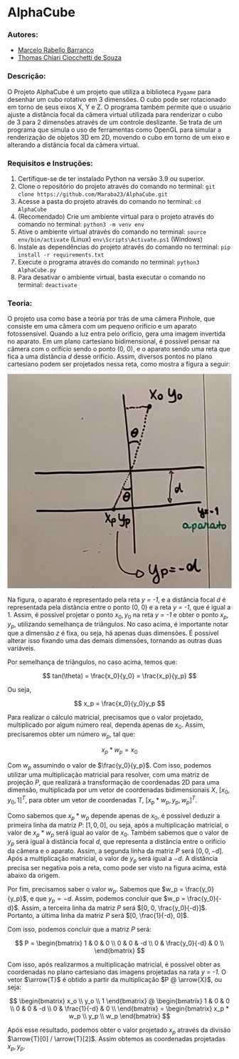 # AlphaCube

### Autores:
- [Marcelo Rabello Barranco](https://github.com/Maraba23)
- [Thomas Chiari Ciocchetti de Souza](https://github.com/thomaschiari)

### Descrição:
O Projeto AlphaCube é um projeto que utiliza a biblioteca `Pygame` para desenhar um cubo rotativo em 3 dimensões. O cubo pode ser rotacionado em torno de seus eixos X, Y e Z.
O programa também permite que o usuário ajuste a distância focal da câmera virtual utilizada para renderizar o cubo de 3 para 2 dimensões através de um controle deslizante.
Se trata de um programa que simula o uso de ferramentas como OpenGL para simular a renderização de objetos 3D em 2D, movendo o cubo em torno de um eixo e alterando a distância focal da câmera virtual.

### Requisitos e Instruções:
1. Certifique-se de ter instalado Python na versão 3.9 ou superior.
2. Clone o repositório do projeto através do comando no terminal: 
`git clone https://github.com/Maraba23/AlphaCube.git`
3. Acesse a pasta do projeto através do comando no terminal:
`cd AlphaCube`
4. (Recomendado) Crie um ambiente virtual para o projeto através do comando no terminal:
`python3 -m venv env`
5. Ative o ambiente virtual através do comando no terminal:
`source env/bin/activate` (Linux)
`env\Scripts\Activate.ps1` (Windows)
6. Instale as dependências do projeto através do comando no terminal:
`pip install -r requirements.txt`
7. Execute o programa através do comando no terminal:
`python3 AlphaCube.py`
8. Para desativar o ambiente virtual, basta executar o comando no terminal:
`deactivate`

### Teoria:
O projeto usa como base a teoria por trás de uma câmera Pinhole, que consiste em uma câmera com um pequeno orifício e um aparato fotossensível. Quando a luz entra pelo orifício, gera uma imagem invertida no aparato.
Em um plano cartesiano bidimensional, é possível pensar na câmera com o orifício sendo o ponto (0, 0), e o aparato sendo uma reta que fica a uma distância *d* desse orifício. Assim, diversos pontos no plano cartesiano podem ser projetados nessa reta, como mostra a figura a seguir:

![Pinhole Camera](pinhole_2d.jpeg)

Na figura, o aparato é representado pela reta *y = -1*, e a distância focal *d* é representada pela distância entre o ponto (0, 0) e a reta *y = -1*, que é igual a 1.
Assim, é possível projetar o ponto $x_0, y_0$ na reta *y = -1* e obter o ponto $x_p, y_p$, utilizando semelhança de triângulos.
No caso acima, é importante notar que a dimensão *z* é fixa, ou seja, há apenas duas dimensões.
É possível alterar isso fixando uma das demais dimensões, tornando as outras duas variáveis. 

Por semelhança de triângulos, no caso acima, temos que:

$$
tan(\theta) = \frac{x_0}{y_0} = \frac{x_p}{y_p}
$$

Ou seja, 

$$
x_p = \frac{x_0}{y_0}y_p
$$

Para realizar o cálculo matricial, precisamos que o valor projetado, multiplicado por algum número real, dependa apenas de $x_0$. Assim, precisaremos obter um número $w_p$, tal que:

$$
x_p * w_p = x_0
$$

Com $w_p$ assumindo o valor de $\frac{y_0}{y_p}$. Com isso, podemos utilizar uma multiplicação matricial para resolver, com uma matriz de projeção *P*, que realizará a transformação de coordenadas 2D para uma dimensão, multiplicada por um vetor de coordenadas bidimensionais *X*, $[x_0, y_0, 1]^T$, para obter um vetor de coordenadas *T*, $[x_p * w_p, y_p, w_p]^T$.

Como sabemos que $x_p * w_p$ depende apenas de $x_0$, é possível deduzir a primeira linha da matriz *P*: $[1, 0, 0]$, ou seja, após a multiplicação matricial, o valor de $x_p * w_p$ será igual ao valor de $x_0$. 
Também sabemos que o valor de $y_p$ será igual à distância focal *d*, que representa a distância entre o orifício da câmera e o aparato. Assim, a segunda linha da matriz *P* será $[0, 0, -d]$. Após a multiplicação matricial, o valor de $y_p$ será igual a $-d$. A distância precisa ser negativa pois a reta, como pode ser visto na figura acima, está abaixo da origem.

Por fim, precisamos saber o valor $w_p$. Sabemos que $w_p = \frac{y_0}{y_p}$, e que $y_p = -d$. Assim, podemos concluir que $w_p = \frac{y_0}{-d}$. Assim, a terceira linha da matriz *P* será $[0, 0, \frac{y_0}{-d}]$. Portanto, a última linha da matriz *P* será $[0, \frac{1}{-d}, 0]$.

Com isso, podemos concluir que a matriz *P* será:

$$
P = \begin{bmatrix}
1 & 0 & 0 \\
0 & 0 & -d \\
0 & \frac{y_0}{-d} & 0 \\
\end{bmatrix}
$$

Com isso, após realizarmos a multiplicação matricial, é possível obter as coordenadas no plano cartesiano das imagens projetadas na rata *y = -1*.
O vetor $\arrow{T}$ é obtido a partir da multiplicação $P @ \arrow{X}$, ou seja:

$$
\begin{bmatrix}
x_o \\
y_o \\
1
\end{bmatrix} @ \begin{bmatrix}
1 & 0 & 0 \\
0 & 0 & -d \\
0 & \frac{1}{-d} & 0 \\
\end{bmatrix} = \begin{bmatrix}
x_p * w_p \\
y_p \\
w_p
\end{bmatrix}
$$

Após esse resultado, podemos obter o valor projetado $x_p$ através da divisão $\arrow{T}[0] / \arrow{T}[2]$. Assim obtemos as coordenadas projetadas $x_p, y_p$.
